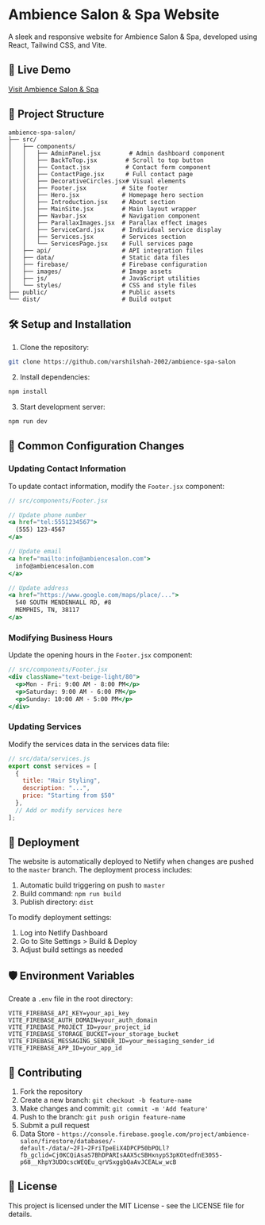# Ambience Salon & Spa Website

A sleek and responsive website for Ambience Salon & Spa, developed using React, Tailwind CSS, and Vite.

## 🚀 Live Demo
[Visit Ambience Salon & Spa](https://ambiencesalonandspa.com/)

## 📁 Project Structure

```
ambience-spa-salon/
├── src/
│   ├── components/
│   │   ├── AdminPanel.jsx        # Admin dashboard component
│   │   ├── BackToTop.jsx        # Scroll to top button
│   │   ├── Contact.jsx          # Contact form component
│   │   ├── ContactPage.jsx      # Full contact page
│   │   ├── DecorativeCircles.jsx# Visual elements
│   │   ├── Footer.jsx          # Site footer
│   │   ├── Hero.jsx            # Homepage hero section
│   │   ├── Introduction.jsx    # About section
│   │   ├── MainSite.jsx        # Main layout wrapper
│   │   ├── Navbar.jsx          # Navigation component
│   │   ├── ParallaxImages.jsx  # Parallax effect images
│   │   ├── ServiceCard.jsx     # Individual service display
│   │   ├── Services.jsx        # Services section
│   │   └── ServicesPage.jsx    # Full services page
│   ├── api/                    # API integration files
│   ├── data/                   # Static data files
│   ├── firebase/               # Firebase configuration
│   ├── images/                 # Image assets
│   ├── js/                     # JavaScript utilities
│   └── styles/                 # CSS and style files
├── public/                     # Public assets
└── dist/                       # Build output
```

## 🛠 Setup and Installation

1. Clone the repository:
```bash
git clone https://github.com/varshilshah-2002/ambience-spa-salon
```

2. Install dependencies:
```bash
npm install
```

3. Start development server:
```bash
npm run dev
```

## 🔄 Common Configuration Changes

### Updating Contact Information

To update contact information, modify the `Footer.jsx` component:

```jsx
// src/components/Footer.jsx

// Update phone number
<a href="tel:5551234567">
  (555) 123-4567
</a>

// Update email
<a href="mailto:info@ambiencesalon.com">
  info@ambiencesalon.com
</a>

// Update address
<a href="https://www.google.com/maps/place/...">
  540 SOUTH MENDENHALL RD, #8
  MEMPHIS, TN, 38117
</a>
```

### Modifying Business Hours

Update the opening hours in the `Footer.jsx` component:

```jsx
// src/components/Footer.jsx
<div className="text-beige-light/80">
  <p>Mon - Fri: 9:00 AM - 8:00 PM</p>
  <p>Saturday: 9:00 AM - 6:00 PM</p>
  <p>Sunday: 10:00 AM - 5:00 PM</p>
</div>
```

### Updating Services

Modify the services data in the services data file:

```javascript
// src/data/services.js
export const services = [
  {
    title: "Hair Styling",
    description: "...",
    price: "Starting from $50"
  },
  // Add or modify services here
];
```

## 🚀 Deployment

The website is automatically deployed to Netlify when changes are pushed to the `master` branch. The deployment process includes:

1. Automatic build triggering on push to `master`
2. Build command: `npm run build`
3. Publish directory: `dist`

To modify deployment settings:
1. Log into Netlify Dashboard
2. Go to Site Settings > Build & Deploy
3. Adjust build settings as needed

## 🛡️ Environment Variables

Create a `.env` file in the root directory:

```env
VITE_FIREBASE_API_KEY=your_api_key
VITE_FIREBASE_AUTH_DOMAIN=your_auth_domain
VITE_FIREBASE_PROJECT_ID=your_project_id
VITE_FIREBASE_STORAGE_BUCKET=your_storage_bucket
VITE_FIREBASE_MESSAGING_SENDER_ID=your_messaging_sender_id
VITE_FIREBASE_APP_ID=your_app_id
```

## 🤝 Contributing

1. Fork the repository
2. Create a new branch: `git checkout -b feature-name`
3. Make changes and commit: `git commit -m 'Add feature'`
4. Push to the branch: `git push origin feature-name`
5. Submit a pull request
6. Data Store - `https://console.firebase.google.com/project/ambience-salon/firestore/databases/-default-/data/~2F1~2FriTpeEiX4DPCP50bPOLl?fb_gclid=Cj0KCQiAsaS7BhDPARIsAAX5cSBHxnypS3pKOtedfnE30S5-p68__KhpY3UDOcscWEQEu_qrVSxggbQaAvJCEALw_wcB`

## 📝 License

This project is licensed under the MIT License - see the LICENSE file for details.